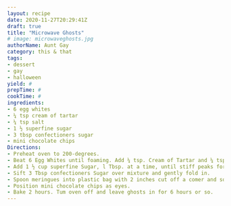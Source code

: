 ```yaml
--- 
layout: recipe 
date: 2020-11-27T20:29:41Z 
draft: true 
title: "Microwave Ghosts" 
# image: microwaveghosts.jpg 
authorName: Aunt Gay 
category: this & that 
tags: 
- dessert 
- gay 
- halloween 
yield: # 
prepTime: # 
cookTime: # 
ingredients: 
- 6 egg whites 
- ¼ tsp cream of tartar 
- ¼ tsp salt 
- 1 ½ superfine sugar 
- 3 tbsp confectioners sugar 
- mini chocolate chips 
Directions: 
- Preheat oven to 200-degrees. 
- Beat 6 Egg Whites until foaming. Add ¼ tsp. Cream of Tartar and ¼ tsp. Salt. Continue beating. 
- Add 1 ½ cup superfine Sugar, l Tbsp. at a time, until stiff peaks form. 
- Sift 3 Tbsp confectioners Sugar over mixture and gently fold in. 
- Spoon meringues into plastic bag with 2 inches cut off a comer and squeeze "ghosts" onto ungreased cookie sheet. 
- Position mini chocolate chips as eyes. 
- Bake 2 hours. Tum oven off and leave ghosts in for 6 hours or so. 
---
```

